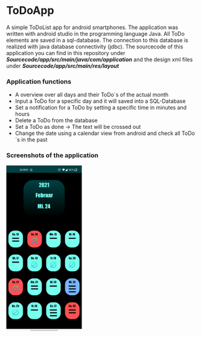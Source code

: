 # ToDoApp
A simple ToDoList app for android smartphones. The application was written with android studio in the programming language Java.
All ToDo elements are saved in a sql-database. The connection to this database is realized with java database connectivity (jdbc).
The sourcecode of this application you can find in this repository under ***Sourcecode/app/src/main/java/com/application*** and the design xml files under ***Sourcecode/app/src/main/res/layout***

### Application functions
* A overview over all days and their ToDo´s of the actual month
* Input a ToDo for a specific day and it will saved into a SQL-Database
* Set a notification for a ToDo by setting a specific time in minutes and hours
* Delete a ToDo from the database
* Set a ToDo as done -> The text will be crossed out
* Change the date using a calendar view from android and check all ToDo´s in the past

### Screenshots of the application
<img src="Screenshots/Screenshot_20210224-222852.jpg" width="200">
